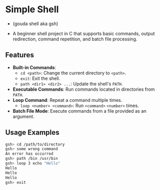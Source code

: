 # Simple Shell 
- (gouda shell aka gsh)

- A beginner shell project in C that supports basic commands, output redirection, command repetition, and batch file processing. 

## Features

- **Built-in Commands**:
  - `cd <path>`: Change the current directory to `<path>`.
  - `exit`: Exit the shell.
  - `path <dir1> <dir2> ...`: Update the shell's `PATH`.
- **Executable Commands**: Run commands located in directories from `PATH`.
- **Loop Command**: Repeat a command multiple times.
  - `loop <number> <command>`: Run `<command>` `<number>` times.
- **Batch File Mode**: Execute commands from a file provided as an argument.

## Usage Examples

```bash
gsh> cd /path/to/directory
gsh> some wrong command
An error has occurred
gsh> path /bin /usr/bin
gsh> loop 3 echo "Hello"
Hello
Hello
Hello
gsh> exit
```
